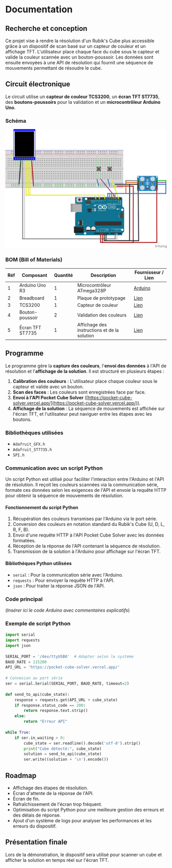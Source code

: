 # Documentation

## Recherche et conception

Ce projet vise à rendre la résolution d'un Rubik's Cube plus accessible grâce à un dispositif de scan basé sur un capteur de couleur et un affichage TFT. L'utilisateur place chaque face du cube sous le capteur et valide la couleur scannée avec un bouton-poussoir. Les données sont ensuite envoyées à une API de résolution qui fournit une séquence de mouvements permettant de résoudre le cube.

## Circuit électronique

Le circuit utilise un **capteur de couleur TCS3200**, un **écran TFT ST7735**, des **boutons-poussoirs** pour la validation et un **microcontrôleur Arduino Uno**.

### Schéma

![Schéma du circuit](/docs/assets/CubeResolver_bb.png)

### BOM (Bill of Materials)

| Réf | Composant        | Quantité | Description                                  | Fournisseur / Lien                                            |
| --- | ---------------- | -------- | -------------------------------------------- | ------------------------------------------------------------- |
| 1   | Arduino Uno R3   | 1        | Microcontrôleur ATmega328P                   | [Arduino](https://store.arduino.cc/products/arduino-uno-rev3) |
| 2   | Breadboard       | 1        | Plaque de prototypage                        | [Lien](#)                                                     |
| 3   | TCS3200          | 1        | Capteur de couleur                           | [Lien](#)                                                     |
| 4   | Bouton-poussoir  | 2        | Validation des couleurs                      | [Lien](#)                                                     |
| 5   | Écran TFT ST7735 | 1        | Affichage des instructions et de la solution | [Lien](#)                                                     |

## Programme

Le programme gère la **capture des couleurs**, l'**envoi des données** à l'API de résolution et l'**affichage de la solution**. Il est structuré en plusieurs étapes :

1. **Calibration des couleurs** : L'utilisateur place chaque couleur sous le capteur et valide avec un bouton.
2. **Scan des faces** : Les couleurs sont enregistrées face par face.
3. **Envoi à l'API Pocket Cube Solver** ([https://pocket-cube-solver.vercel.app/](https://pocket-cube-solver.vercel.app/)).
4. **Affichage de la solution** : La séquence de mouvements est affichée sur l'écran TFT, et l'utilisateur peut naviguer entre les étapes avec les boutons.

### Bibliothèques utilisées

- `Adafruit_GFX.h`
- `Adafruit_ST7735.h`
- `SPI.h`

### Communication avec un script Python

Un script Python est utilisé pour faciliter l'interaction entre l'Arduino et l'API de résolution. Il reçoit les couleurs scannées via la communication série, formate ces données selon les exigences de l'API et envoie la requête HTTP pour obtenir la séquence de mouvements de résolution.

#### Fonctionnement du script Python

1. Récupération des couleurs transmises par l'Arduino via le port série.
2. Conversion des couleurs en notation standard du Rubik's Cube (U, D, L, R, F, B).
3. Envoi d'une requête HTTP à l'API Pocket Cube Solver avec les données formatées.
4. Réception de la réponse de l'API contenant la séquence de résolution.
5. Transmission de la solution à l'Arduino pour affichage sur l'écran TFT.

#### Bibliothèques Python utilisées

- `serial` : Pour la communication série avec l'Arduino.
- `requests` : Pour envoyer la requête HTTP à l'API.
- `json` : Pour traiter la réponse JSON de l'API.

### Code principal

(_Insérer ici le code Arduino avec commentaires explicatifs_)

### Exemple de script Python

```python
import serial
import requests
import json

SERIAL_PORT = '/dev/ttyUSB0'  # Adapter selon le système
BAUD_RATE = 115200
API_URL = 'https://pocket-cube-solver.vercel.app/'

# Connexion au port série
ser = serial.Serial(SERIAL_PORT, BAUD_RATE, timeout=2)

def send_to_api(cube_state):
    response = requests.get(API_URL + cube_state)
    if response.status_code == 200:
        return response.text.strip()
    else:
        return "Erreur API"

while True:
    if ser.in_waiting > 0:
        cube_state = ser.readline().decode('utf-8').strip()
        print("Cube détecté:", cube_state)
        solution = send_to_api(cube_state)
        ser.write((solution + '\n').encode())
```

## Roadmap

- Affichage des étapes de résolution.
- Écran d'attente de la réponse de l'API.
- Écran de fin.
- Rafraîchissement de l'écran trop fréquent.
- Optimisation du script Python pour une meilleure gestion des erreurs et des délais de réponse.
- Ajout d'un système de logs pour analyser les performances et les erreurs du dispositif.

## Présentation finale

Lors de la démonstration, le dispositif sera utilisé pour scanner un cube et afficher la solution en temps réel sur l'écran TFT.
